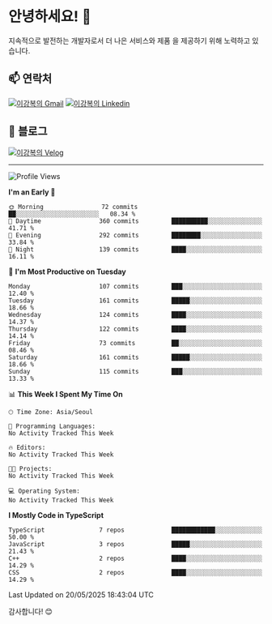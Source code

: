 # 안녕하세요! 👋

지속적으로 발전하는 개발자로서 더 나은 서비스와 제품
을 제공하기 위해 노력하고 있습니다.

## 📫 연락처
[![이강복의 Gmail](https://img.shields.io/badge/Gmail-D14836?style=for-the-badge&logo=gmail&logoColor=white)](mailto:pmmm114@gmail.com)
[![이강복의 Linkedin](https://img.shields.io/badge/LinkedIn-0077B5?style=for-the-badge&logo=linkedin&logoColor=white)](https://www.linkedin.com/in/lkb0297)

## 📝 블로그
[![이강복의 Velog](https://img.shields.io/badge/Velog-ffffff?style=for-the-badge&logo=velog)](https://velog.io/@pmmm114/posts)

---
<!--START_SECTION:waka-->
![Profile Views](http://img.shields.io/badge/Profile%20Views-1-blue)

**I'm an Early 🐤** 

```text
🌞 Morning                72 commits          ██░░░░░░░░░░░░░░░░░░░░░░░   08.34 % 
🌆 Daytime                360 commits         ██████████░░░░░░░░░░░░░░░   41.71 % 
🌃 Evening                292 commits         ████████░░░░░░░░░░░░░░░░░   33.84 % 
🌙 Night                  139 commits         ████░░░░░░░░░░░░░░░░░░░░░   16.11 % 
```
📅 **I'm Most Productive on Tuesday** 

```text
Monday                   107 commits         ███░░░░░░░░░░░░░░░░░░░░░░   12.40 % 
Tuesday                  161 commits         █████░░░░░░░░░░░░░░░░░░░░   18.66 % 
Wednesday                124 commits         ████░░░░░░░░░░░░░░░░░░░░░   14.37 % 
Thursday                 122 commits         ████░░░░░░░░░░░░░░░░░░░░░   14.14 % 
Friday                   73 commits          ██░░░░░░░░░░░░░░░░░░░░░░░   08.46 % 
Saturday                 161 commits         █████░░░░░░░░░░░░░░░░░░░░   18.66 % 
Sunday                   115 commits         ███░░░░░░░░░░░░░░░░░░░░░░   13.33 % 
```


📊 **This Week I Spent My Time On** 

```text
🕑︎ Time Zone: Asia/Seoul

💬 Programming Languages: 
No Activity Tracked This Week

🔥 Editors: 
No Activity Tracked This Week

🐱‍💻 Projects: 
No Activity Tracked This Week

💻 Operating System: 
No Activity Tracked This Week
```

**I Mostly Code in TypeScript** 

```text
TypeScript               7 repos             ████████████░░░░░░░░░░░░░   50.00 % 
JavaScript               3 repos             █████░░░░░░░░░░░░░░░░░░░░   21.43 % 
C++                      2 repos             ████░░░░░░░░░░░░░░░░░░░░░   14.29 % 
CSS                      2 repos             ████░░░░░░░░░░░░░░░░░░░░░   14.29 % 
```




 Last Updated on 20/05/2025 18:43:04 UTC
<!--END_SECTION:waka-->

감사합니다! 😊
